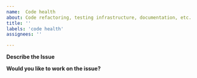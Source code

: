 ```yaml
---
name:  Code health
about: Code refactoring, testing infrastructure, documentation, etc. 
title: ''
labels: 'code health'
assignees: ''

---
```


**Describe the Issue**

**Would you like to work on the issue?**
